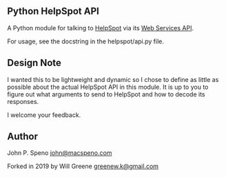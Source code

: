 Python HelpSpot API
-------------------

A Python module for talking to [HelpSpot](http://www.userscape.com/products/helpspot/) via its [Web Services API](https://support.helpspot.com/index.php?pg=kb.chapter&id=28).

For usage, see the docstring in the helpspot/api.py file.

Design Note
-----------

I wanted this to be lightweight and dynamic so I chose to define as little as possible about the actual HelpSpot API
in this module. It is up to you to figure out what arguments to send to HelpSpot and how to decode its responses.

I welcome your feedback.

Author
------

John P. Speno john@macspeno.com

Forked in 2019 by Will Greene greenew.k@gmail.com
